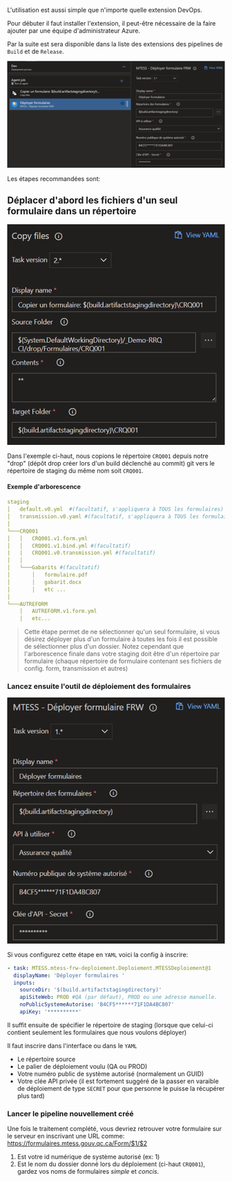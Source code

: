 L'utilisation est aussi simple que n'importe quelle extension DevOps.

Pour débuter il faut installer l'extension, il peut-être nécessaire de la faire ajouter par une équipe d'administrateur Azure.

Par la suite est sera disponible dans la liste des extensions des pipelines de `Build` et de `Release`.

![Configuration standard](images/screen1.png)

Les étapes recommandées sont:

## Déplacer d'abord les fichiers d'un seul formulaire dans un répertoire

![Configuration copie](images/screen2.png)

Dans l'exemple ci-haut, nous copions le répertoire `CRQ001` depuis notre "drop" (dépôt drop créer lors d'un build déclenché au commit) git vers le répertoire de staging du même nom soit `CRQ001`.

#### Exemple d'arborescence
```yaml
staging
│   default.v0.yml  #(facultatif, s'appliquera à TOUS les formulaires)  
│   transmission.v0.yaml #(facultatif, s'appliquera à TOUS les formulaires)    
│
└───CRQ001
│   │   CRQ001.v1.form.yml
│   │   CRQ001.v1.bind.yml #(facultatif)
|   |   CRQ001.v0.transmission.yml #(facultatif)
│   │
│   └───Gabarits #(facultatif)
│       │   formulaire.pdf
│       │   gabarit.docx
│       │   etc ...
│   
└───AUTREFORM
    │   AUTREFORM.v1.form.yml
    │   etc...
```

> Cette étape permet de ne sélectionner qu'un seul formulaire, si vous désirez déployer plus d'un formulaire à toutes les fois il est possible de sélectionner plus d'un dossier. Notez cependant que l'arborescence finale dans votre staging doit être d'un répertoire par formulaire (chaque répertoire de formulaire contenant ses fichiers de config. form, transmission et autres)

### Lancez ensuite l'outil de déploiement des formulaires

![Configuration outil](images/screen3.png)

Si vous configurez cette étape en `YAML` voici la config à inscrire:

```yaml
- task: MTESS.mtess-frw-deploiement.Deploiement.MTESSDeploiement@1
  displayName: 'Déployer formulaires '
  inputs:
    sourceDir: '$(build.artifactstagingdirectory)'
    apiSiteWeb: PROD #QA (par défaut), PROD ou une adresse manuelle.
    noPublicSystemeAutorise: 'B4CF5******71F1DA4BC807'
    apiKey: '**********'
```

Il suffit ensuite de spécifier le répertoire de staging (lorsque que celui-ci contient seulement les formulaires que nous voulons déployer)

Il faut inscrire dans l'interface ou dans le `YAML`

- Le répertoire source
- Le palier de déploiement voulu (QA ou PROD)
- Votre numéro public de système autorisé (normalement un GUID)
- Votre clée API privée (il est fortement suggéré de la passer en varaible de déploiement de type `SECRET` pour que personne le puisse la récupérer plus tard)

### Lancer le pipeline nouvellement créé

Une fois le traitement complété, vous devriez retrouver votre formulaire sur le serveur en inscrivant une URL comme:
https://formulaires.mtess.gouv.qc.ca/Form/$1/$2

1. Est votre id numérique de système autorisé (ex: 1)
2. Est le nom du dossier donné lors du déploiement (ci-haut `CRQ001`), gardez vos noms de formulaires _simple_ et _concis_.